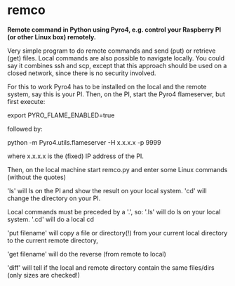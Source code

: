 remco
=====

<b>Remote command in Python using Pyro4, e.g. control your Raspberry PI (or other Linux box) remotely.</b>

Very simple program to do remote commands and send (put) or retrieve (get) files.
Local commands are also possible to navigate locally.
You could say it combines ssh and scp, except that this approach should be used on a closed network, since there is no security involved.

For this to work Pyro4 has to be installed on the local and the remote system, say this is your PI.
Then, on the PI, start the Pyro4 flameserver, but first execute:

export PYRO_FLAME_ENABLED=true

followed by:

python -m Pyro4.utils.flameserver -H x.x.x.x -p 9999

where x.x.x.x is the (fixed) IP address of the PI.

Then, on the local machine start remco.py and enter some Linux commands (without the quotes)

'ls' will ls on the PI and show the result on your local system.
'cd' will change the directory on your PI.

Local commands must be preceded by a '.', so:
'.ls' will do ls on your local system.
'.cd' will do a local cd

'put filename' will copy a file or directory(!) from your current local directory to the current remote directory,

'get filename' will do the reverse (from remote to local)

'diff' will tell if the local and remote directory contain the same files/dirs (only sizes are checked!)
